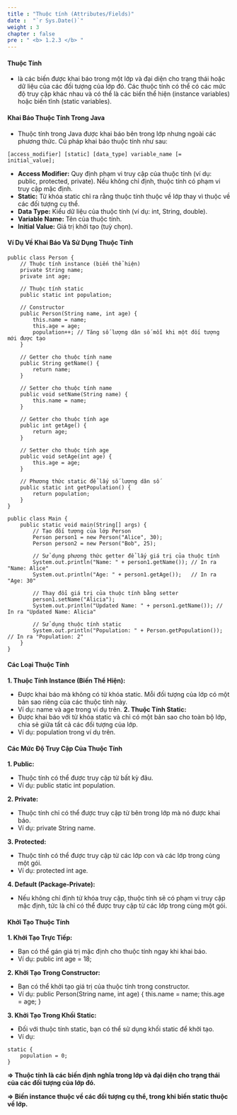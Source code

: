```yaml
---
title : "Thuộc tính (Attributes/Fields)"
date :  "`r Sys.Date()`"
weight : 3 
chapter : false
pre : " <b> 1.2.3 </b> "
---
```


#### Thuộc Tính
- là các biến được khai báo trong một lớp và đại diện cho trạng thái hoặc dữ liệu của các đối tượng của lớp đó. Các thuộc tính có thể có các mức độ truy cập khác nhau và có thể là các biến thể hiện (instance variables) hoặc biến tĩnh (static variables).

#### Khai Báo Thuộc Tính Trong Java
- Thuộc tính trong Java được khai báo bên trong lớp nhưng ngoài các phương thức. Cú pháp khai báo thuộc tính như sau:
```
[access_modifier] [static] [data_type] variable_name [= initial_value];
```
- **Access Modifier:** Quy định phạm vi truy cập của thuộc tính (ví dụ: public, protected, private). Nếu không chỉ định, thuộc tính có phạm vi truy cập mặc định.
- **Static:** Từ khóa static chỉ ra rằng thuộc tính thuộc về lớp thay vì thuộc về các đối tượng cụ thể.
- **Data Type:** Kiểu dữ liệu của thuộc tính (ví dụ: int, String, double).
- **Variable Name:** Tên của thuộc tính.
- **Initial Value:** Giá trị khởi tạo (tuỳ chọn).

#### Ví Dụ Về Khai Báo Và Sử Dụng Thuộc Tính

```
public class Person {
    // Thuộc tính instance (biến thể hiện)
    private String name;
    private int age;

    // Thuộc tính static
    public static int population;

    // Constructor
    public Person(String name, int age) {
        this.name = name;
        this.age = age;
        population++; // Tăng số lượng dân số mỗi khi một đối tượng mới được tạo
    }

    // Getter cho thuộc tính name
    public String getName() {
        return name;
    }

    // Setter cho thuộc tính name
    public void setName(String name) {
        this.name = name;
    }

    // Getter cho thuộc tính age
    public int getAge() {
        return age;
    }

    // Setter cho thuộc tính age
    public void setAge(int age) {
        this.age = age;
    }

    // Phương thức static để lấy số lượng dân số
    public static int getPopulation() {
        return population;
    }
}

public class Main {
    public static void main(String[] args) {
        // Tạo đối tượng của lớp Person
        Person person1 = new Person("Alice", 30);
        Person person2 = new Person("Bob", 25);

        // Sử dụng phương thức getter để lấy giá trị của thuộc tính
        System.out.println("Name: " + person1.getName()); // In ra "Name: Alice"
        System.out.println("Age: " + person1.getAge());   // In ra "Age: 30"

        // Thay đổi giá trị của thuộc tính bằng setter
        person1.setName("Alicia");
        System.out.println("Updated Name: " + person1.getName()); // In ra "Updated Name: Alicia"

        // Sử dụng thuộc tính static
        System.out.println("Population: " + Person.getPopulation()); // In ra "Population: 2"
    }
}
```

#### Các Loại Thuộc Tính
**1. Thuộc Tính Instance (Biến Thể Hiện):**
- Được khai báo mà không có từ khóa static. Mỗi đối tượng của lớp có một bản sao riêng của các thuộc tính này.
- Ví dụ: name và age trong ví dụ trên.
**2. Thuộc Tính Static:**
- Được khai báo với từ khóa static và chỉ có một bản sao cho toàn bộ lớp, chia sẻ giữa tất cả các đối tượng của lớp.
- Ví dụ: population trong ví dụ trên.

#### Các Mức Độ Truy Cập Của Thuộc Tính
**1. Public:**
- Thuộc tính có thể được truy cập từ bất kỳ đâu.
- Ví dụ: public static int population.

**2. Private:**
- Thuộc tính chỉ có thể được truy cập từ bên trong lớp mà nó được khai báo.
- Ví dụ: private String name.

**3. Protected:**
- Thuộc tính có thể được truy cập từ các lớp con và các lớp trong cùng một gói.
- Ví dụ: protected int age.

**4. Default (Package-Private):**
- Nếu không chỉ định từ khóa truy cập, thuộc tính sẽ có phạm vi truy cập mặc định, tức là chỉ có thể được truy cập từ các lớp trong cùng một gói.

#### Khởi Tạo Thuộc Tính
**1. Khởi Tạo Trực Tiếp:**
- Bạn có thể gán giá trị mặc định cho thuộc tính ngay khi khai báo.
- Ví dụ: public int age = 18;

**2. Khởi Tạo Trong Constructor:**
- Bạn có thể khởi tạo giá trị của thuộc tính trong constructor.
- Ví dụ: public Person(String name, int age) { this.name = name; this.age = age; }

**3. Khởi Tạo Trong Khối Static:**
- Đối với thuộc tính static, bạn có thể sử dụng khối static để khởi tạo.
- Ví dụ: 
```
static {
    population = 0;
}
```
**=> Thuộc tính là các biến định nghĩa trong lớp và đại diện cho trạng thái của các đối tượng của lớp đó.**

**=> Biến instance thuộc về các đối tượng cụ thể, trong khi biến static thuộc về lớp.**